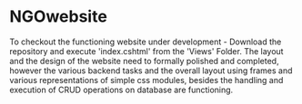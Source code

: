 # NGOwebsite

To checkout the functioning website under development - Download the repository and execute 'index.cshtml' from the 'Views' Folder.
The layout and the design of the website need to formally polished and completed, however the various backend tasks and the overall layout using frames and various representations of simple css modules, besides the handling and execution of CRUD operations on database are functioning.
